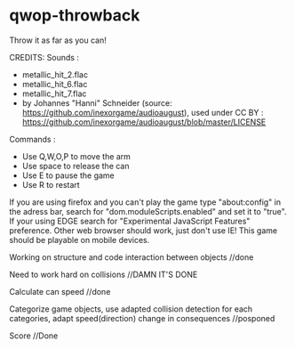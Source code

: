 # qwop-throwback
Throw it as far as you can!

CREDITS:
  Sounds :
  - metallic_hit_2.flac
  - metallic_hit_6.flac
  - metallic_hit_7.flac
  - by Johannes "Hanni" Schneider (source: https://github.com/inexorgame/audioaugust), used under CC BY : https://github.com/inexorgame/audioaugust/blob/master/LICENSE


Commands :
  - Use Q,W,O,P to move the arm
  - Use space to release the can
  - Use E to pause the game
  - Use R to restart

If you are using firefox and you can't play the game type "about:config" in the adress bar, search for "dom.moduleScripts.enabled" and set it to "true".
If your using EDGE search for "Experimental JavaScript Features" preference.
Other web browser should work, just don't use IE!
This game should be playable on mobile devices.

Working on structure and code interaction between objects //done

Need to work hard on collisions //DAMN IT'S DONE

Calculate can speed //done

Categorize game objects, use adapted collision detection for each categories, adapt speed(direction) change in consequences //posponed

Score //Done
